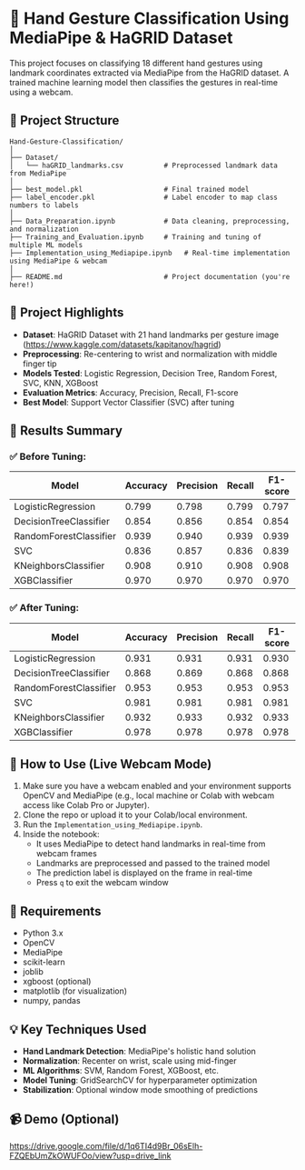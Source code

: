 
# 🤖 Hand Gesture Classification Using MediaPipe & HaGRID Dataset

This project focuses on classifying 18 different hand gestures using landmark coordinates extracted via MediaPipe from the HaGRID dataset. A trained machine learning model then classifies the gestures in real-time using a webcam.

## 📁 Project Structure

```
Hand-Gesture-Classification/
│
├── Dataset/
│   └── haGRID_landmarks.csv          # Preprocessed landmark data from MediaPipe
│
├── best_model.pkl                    # Final trained model
├── label_encoder.pkl                 # Label encoder to map class numbers to labels
│
├── Data_Preparation.ipynb            # Data cleaning, preprocessing, and normalization
├── Training_and_Evaluation.ipynb     # Training and tuning of multiple ML models
├── Implementation_using_Mediapipe.ipynb   # Real-time implementation using MediaPipe & webcam
│
├── README.md                         # Project documentation (you're here!)
```

## 🧠 Project Highlights

- **Dataset**: HaGRID Dataset with 21 hand landmarks per gesture image (https://www.kaggle.com/datasets/kapitanov/hagrid)
- **Preprocessing**: Re-centering to wrist and normalization with middle finger tip
- **Models Tested**: Logistic Regression, Decision Tree, Random Forest, SVC, KNN, XGBoost
- **Evaluation Metrics**: Accuracy, Precision, Recall, F1-score
- **Best Model**: Support Vector Classifier (SVC) after tuning

## 🎯 Results Summary

### ✅ Before Tuning:

| Model                  | Accuracy | Precision | Recall | F1-score |
|------------------------|----------|-----------|--------|----------|
| LogisticRegression     | 0.799    | 0.798     | 0.799  | 0.797    |
| DecisionTreeClassifier | 0.854    | 0.856     | 0.854  | 0.854    |
| RandomForestClassifier | 0.939    | 0.940     | 0.939  | 0.939    |
| SVC                    | 0.836    | 0.857     | 0.836  | 0.839    |
| KNeighborsClassifier   | 0.908    | 0.910     | 0.908  | 0.908    |
| XGBClassifier          | 0.970    | 0.970     | 0.970  | 0.970    |

### ✅ After Tuning:

| Model                  | Accuracy | Precision | Recall | F1-score |
|------------------------|----------|-----------|--------|----------|
| LogisticRegression     | 0.931    | 0.931     | 0.931  | 0.930    |
| DecisionTreeClassifier | 0.868    | 0.869     | 0.868  | 0.868    |
| RandomForestClassifier | 0.953    | 0.953     | 0.953  | 0.953    |
| SVC                    | 0.981    | 0.981     | 0.981  | 0.981    |
| KNeighborsClassifier   | 0.932    | 0.933     | 0.932  | 0.933    |
| XGBClassifier          | 0.978    | 0.978     | 0.978  | 0.978    |

## 🔧 How to Use (Live Webcam Mode)

1. Make sure you have a webcam enabled and your environment supports OpenCV and MediaPipe (e.g., local machine or Colab with webcam access like Colab Pro or Jupyter).
2. Clone the repo or upload it to your Colab/local environment.
3. Run the `Implementation_using_Mediapipe.ipynb`.
4. Inside the notebook:
   - It uses MediaPipe to detect hand landmarks in real-time from webcam frames
   - Landmarks are preprocessed and passed to the trained model
   - The prediction label is displayed on the frame in real-time
   - Press `q` to exit the webcam window

## 🧰 Requirements

- Python 3.x
- OpenCV
- MediaPipe
- scikit-learn
- joblib
- xgboost (optional)
- matplotlib (for visualization)
- numpy, pandas

## 💡 Key Techniques Used

- **Hand Landmark Detection**: MediaPipe's holistic hand solution
- **Normalization**: Recenter on wrist, scale using mid-finger
- **ML Algorithms**: SVM, Random Forest, XGBoost, etc.
- **Model Tuning**: GridSearchCV for hyperparameter optimization
- **Stabilization**: Optional window mode smoothing of predictions

## 📹 Demo (Optional)

https://drive.google.com/file/d/1q6TI4d9Br_06sElh-FZQEbUmZkOWUFOo/view?usp=drive_link

